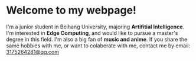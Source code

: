 # Welcome to my webpage!

I'm a junior student in Beihang University, majoring **Artifitial Intelligence**. I'm interested in **Edge Computing**, and would like to pursue a master's degree in this field. I'm also a big fan of **music and anime**. If you share the same hobbies with me, or want to colaberate with me, contact me by email: 3175264281@qq.com
